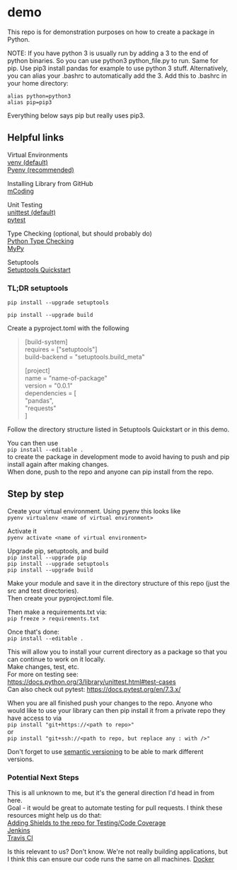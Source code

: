 # demo

This repo is for demonstration purposes on how to create a package in Python.    

NOTE: If you have python 3 is usually run by adding a 3 to the end of python
binaries. So you can use python3 python_file.py to run. Same for pip. Use pip3
install pandas for example to use python 3 stuff. Alternatively, you can alias
your .bashrc to automatically add the 3. Add this to .bashrc in your home
directory:   

`alias python=python3`    
`alias pip=pip3`   

Everything below says pip but really uses pip3.   


## Helpful links

Virtual Environments      
[venv (default)](https://docs.python.org/3/library/venv.html)    
[Pyenv (recommended)](https://realpython.com/intro-to-pyenv/) 

Installing Library from GitHub    
[mCoding](https://youtu.be/r-wwMk5faXo)    


Unit Testing    
[unittest (default)](https://docs.python.org/3/library/unittest.html#test-cases)    
[pytest](https://docs.pytest.org/en/7.3.x/)

Type Checking (optional, but should probably do)    
[Python Type Checking](https://realpython.com/python-type-checking/)    
[MyPy](https://mypy.readthedocs.io/en/stable/)
    
Setuptools      
[Setuptools Quickstart](https://setuptools.pypa.io/en/latest/userguide/quickstart.html)    

### TL;DR setuptools    

`pip install --upgrade setuptools`    

`pip install --upgrade build`

Create a pyproject.toml with the following    
>[build-system]     
>requires = ["setuptools"]   
>build-backend = "setuptools.build_meta"   
>
>[project]   
>name = "name-of-package"   
>version = "0.0.1"   
>dependencies = [   
>    "pandas",   
>    "requests"   
>]    


Follow the directory structure listed in Setuptools Quickstart or in this demo.   


You can then use    
`pip install --editable .`    
to create the package in development mode to avoid having to push and pip install again after making changes.    
When done, push to the repo and anyone can pip install from the repo.    



## Step by step    
Create your virtual environment. Using pyenv this looks like    
`pyenv virtualenv <name of virtual environment>`    

    
Activate it    
`pyenv activate <name of virtual environment>`

Upgrade pip, setuptools, and build    
`pip install --upgrade pip`    
`pip install --upgrade setuptools`    
`pip install --upgrade build`    
    
Make your module and save it in the directory structure of this repo (just the src and test directories).     
Then create your pyproject.toml file.      
    
Then make a requirements.txt via:    
`pip freeze > requirements.txt`    

    
    
Once that's done:    
`pip install --editable .`    
    
This will allow you to install your current directory as a package so that you can continue to work on it locally.   
Make changes, test, etc.   
For more on testing see: https://docs.python.org/3/library/unittest.html#test-cases    
Can also check out pytest: https://docs.pytest.org/en/7.3.x/   

   
   


    
When you are all finished push your changes to the repo. Anyone who would like to use your library can
then pip install it from a private repo they have access to via    
`pip install "git+https://<path to repo>"`    
or    
`pip install "git+ssh://<path to repo, but replace any : with />"`    


Don't forget to use [semantic versioning](https://semver.org/) to be able to mark different versions.   
    
     
### Potential Next Steps    
This is all unknown to me, but it's the general direction I'd head in from here.   
Goal - it would be great to automate testing for pull requests. I think these resources might help us do that:      
[Adding Shields to the repo for Testing/Code Coverage](https://shields.io/category/license)    
[Jenkins](https://www.jenkins.io/)    
[Travis CI](https://www.travis-ci.com/)       
   
Is this relevant to us? Don't know. We're not really building applications, but I think this can ensure our code runs the same on all machines.
[Docker](https://www.docker.com/)


